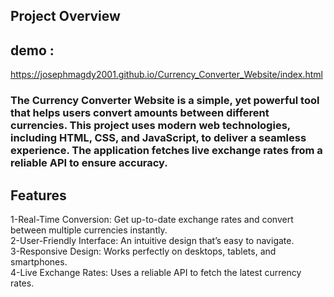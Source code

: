 ## Project Overview
## demo : 
https://josephmagdy2001.github.io/Currency_Converter_Website/index.html
### The Currency Converter Website is a simple, yet powerful tool that helps users convert amounts between different currencies. This project uses modern web technologies, including HTML, CSS, and JavaScript, to deliver a seamless experience. The application fetches live exchange rates from a reliable API to ensure accuracy.

## Features
1-Real-Time Conversion: Get up-to-date exchange rates and convert between multiple currencies instantly.<br>
2-User-Friendly Interface: An intuitive design that’s easy to navigate.<br>
3-Responsive Design: Works perfectly on desktops, tablets, and smartphones.<br>
4-Live Exchange Rates: Uses a reliable API to fetch the latest currency rates.<br>
